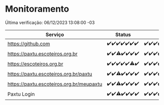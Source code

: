 # Monitoramento

Última verificação: 06/12/2023 13:08:00 -03

|Serviço|Status|Últimas 24h|
|---|---|---|
|https://github.com|<span title="2023-11-29: OK=24">✔️</span><span title="2023-11-30: OK=24">✔️</span><span title="2023-12-01: OK=24">✔️</span><span title="2023-12-02: OK=24">✔️</span><span title="2023-12-03: OK=24">✔️</span><span title="2023-12-04: OK=24">✔️</span><span title="2023-12-05: OK=16">✔️</span>|<span title="05/12/2023 13:08:00 -03 : 200">✔️</span><span title="05/12/2023 14:05:00 -03 : 200">✔️</span><span title="05/12/2023 15:08:00 -03 : 200">✔️</span><span title="05/12/2023 16:03:00 -03 : 200">✔️</span><span title="05/12/2023 17:07:00 -03 : 200">✔️</span><span title="05/12/2023 18:05:00 -03 : 200">✔️</span><span title="05/12/2023 19:05:00 -03 : 200">✔️</span><span title="05/12/2023 20:06:00 -03 : 200">✔️</span><span title="05/12/2023 21:31:00 -03 : 200">✔️</span><span title="05/12/2023 22:48:00 -03 : 200">✔️</span><span title="05/12/2023 23:21:00 -03 : 200">✔️</span><span title="06/12/2023 00:07:00 -03 : 200">✔️</span><span title="06/12/2023 01:08:00 -03 : 200">✔️</span><span title="06/12/2023 02:06:00 -03 : 200">✔️</span><span title="06/12/2023 03:08:00 -03 : 200">✔️</span><span title="06/12/2023 04:06:00 -03 : 200">✔️</span><span title="06/12/2023 05:08:00 -03 : 200">✔️</span><span title="06/12/2023 06:06:00 -03 : 200">✔️</span><span title="06/12/2023 07:07:00 -03 : 200">✔️</span><span title="06/12/2023 08:04:00 -03 : 200">✔️</span><span title="06/12/2023 09:11:00 -03 : 200">✔️</span><span title="06/12/2023 10:09:00 -03 : 200">✔️</span><span title="06/12/2023 11:05:00 -03 : 200">✔️</span><span title="06/12/2023 12:06:00 -03 : 200">✔️</span><span title="06/12/2023 13:08:00 -03 : 200">✔️</span>|
|https://paxtu.escoteiros.org.br|<span title="2023-11-29: OK=24">✔️</span><span title="2023-11-30: OK=24">✔️</span><span title="2023-12-01: OK=23, Falhas=1">⚠️</span><span title="2023-12-02: OK=24">✔️</span><span title="2023-12-03: OK=24">✔️</span><span title="2023-12-04: OK=24">✔️</span><span title="2023-12-05: OK=16">✔️</span>|<span title="05/12/2023 13:08:00 -03 : 200">✔️</span><span title="05/12/2023 14:05:00 -03 : 200">✔️</span><span title="05/12/2023 15:08:00 -03 : 200">✔️</span><span title="05/12/2023 16:03:00 -03 : 200">✔️</span><span title="05/12/2023 17:07:00 -03 : 200">✔️</span><span title="05/12/2023 18:05:00 -03 : 200">✔️</span><span title="05/12/2023 19:05:00 -03 : 200">✔️</span><span title="05/12/2023 20:06:00 -03 : 200">✔️</span><span title="05/12/2023 21:31:00 -03 : 200">✔️</span><span title="05/12/2023 22:48:00 -03 : 200">✔️</span><span title="05/12/2023 23:21:00 -03 : 200">✔️</span><span title="06/12/2023 00:07:00 -03 : 200">✔️</span><span title="06/12/2023 01:08:00 -03 : 200">✔️</span><span title="06/12/2023 02:06:00 -03 : 200">✔️</span><span title="06/12/2023 03:08:00 -03 : 200">✔️</span><span title="06/12/2023 04:06:00 -03 : 200">✔️</span><span title="06/12/2023 05:08:00 -03 : 200">✔️</span><span title="06/12/2023 06:06:00 -03 : 200">✔️</span><span title="06/12/2023 07:07:00 -03 : 200">✔️</span><span title="06/12/2023 08:04:00 -03 : 200">✔️</span><span title="06/12/2023 09:11:00 -03 : 200">✔️</span><span title="06/12/2023 10:09:00 -03 : 200">✔️</span><span title="06/12/2023 11:05:00 -03 : 200">✔️</span><span title="06/12/2023 12:06:00 -03 : 200">✔️</span><span title="06/12/2023 13:08:00 -03 : 200">✔️</span>|
|https://escoteiros.org.br|<span title="2023-11-29: OK=24">✔️</span><span title="2023-11-30: OK=24">✔️</span><span title="2023-12-01: OK=24">✔️</span><span title="2023-12-02: OK=24">✔️</span><span title="2023-12-03: OK=24">✔️</span><span title="2023-12-04: OK=23, Falhas=1">⚠️</span><span title="2023-12-05: OK=16">✔️</span>|<span title="05/12/2023 13:08:00 -03 : 200">✔️</span><span title="05/12/2023 14:05:00 -03 : 200">✔️</span><span title="05/12/2023 15:08:00 -03 : 200">✔️</span><span title="05/12/2023 16:03:00 -03 : 200">✔️</span><span title="05/12/2023 17:07:00 -03 : 200">✔️</span><span title="05/12/2023 18:05:00 -03 : 200">✔️</span><span title="05/12/2023 19:05:00 -03 : 200">✔️</span><span title="05/12/2023 20:06:00 -03 : 200">✔️</span><span title="05/12/2023 21:31:00 -03 : 200">✔️</span><span title="05/12/2023 22:48:00 -03 : 200">✔️</span><span title="05/12/2023 23:21:00 -03 : 200">✔️</span><span title="06/12/2023 00:07:00 -03 : 200">✔️</span><span title="06/12/2023 01:08:00 -03 : 200">✔️</span><span title="06/12/2023 02:06:00 -03 : 200">✔️</span><span title="06/12/2023 03:08:00 -03 : 200">✔️</span><span title="06/12/2023 04:06:00 -03 : 200">✔️</span><span title="06/12/2023 05:08:00 -03 : 200">✔️</span><span title="06/12/2023 06:06:00 -03 : 200">✔️</span><span title="06/12/2023 07:07:00 -03 : 200">✔️</span><span title="06/12/2023 08:04:00 -03 : 200">✔️</span><span title="06/12/2023 09:11:00 -03 : 200">✔️</span><span title="06/12/2023 10:09:00 -03 : 200">✔️</span><span title="06/12/2023 11:05:00 -03 : 200">✔️</span><span title="06/12/2023 12:06:00 -03 : 200">✔️</span><span title="06/12/2023 13:08:00 -03 : 200">✔️</span>|
|https://paxtu.escoteiros.org.br/paxtu|<span title="2023-11-29: OK=24">✔️</span><span title="2023-11-30: OK=24">✔️</span><span title="2023-12-01: OK=23, Falhas=1">⚠️</span><span title="2023-12-02: OK=24">✔️</span><span title="2023-12-03: OK=24">✔️</span><span title="2023-12-04: OK=24">✔️</span><span title="2023-12-05: OK=16">✔️</span>|<span title="05/12/2023 13:08:00 -03 : 200">✔️</span><span title="05/12/2023 14:05:00 -03 : 200">✔️</span><span title="05/12/2023 15:08:00 -03 : 200">✔️</span><span title="05/12/2023 16:03:00 -03 : 200">✔️</span><span title="05/12/2023 17:07:00 -03 : 200">✔️</span><span title="05/12/2023 18:05:00 -03 : 200">✔️</span><span title="05/12/2023 19:05:00 -03 : 200">✔️</span><span title="05/12/2023 20:06:00 -03 : 200">✔️</span><span title="05/12/2023 21:31:00 -03 : 200">✔️</span><span title="05/12/2023 22:48:00 -03 : 200">✔️</span><span title="05/12/2023 23:21:00 -03 : 200">✔️</span><span title="06/12/2023 00:07:00 -03 : 200">✔️</span><span title="06/12/2023 01:08:00 -03 : 200">✔️</span><span title="06/12/2023 02:06:00 -03 : 200">✔️</span><span title="06/12/2023 03:08:00 -03 : 200">✔️</span><span title="06/12/2023 04:06:00 -03 : 200">✔️</span><span title="06/12/2023 05:08:00 -03 : 200">✔️</span><span title="06/12/2023 06:06:00 -03 : 200">✔️</span><span title="06/12/2023 07:07:00 -03 : 200">✔️</span><span title="06/12/2023 08:04:00 -03 : 200">✔️</span><span title="06/12/2023 09:11:00 -03 : 200">✔️</span><span title="06/12/2023 10:09:00 -03 : 200">✔️</span><span title="06/12/2023 11:05:00 -03 : 200">✔️</span><span title="06/12/2023 12:06:00 -03 : 200">✔️</span><span title="06/12/2023 13:08:00 -03 : 200">✔️</span>|
|https://paxtu.escoteiros.org.br/meupaxtu|<span title="2023-11-29: OK=24">✔️</span><span title="2023-11-30: OK=24">✔️</span><span title="2023-12-01: OK=23, Falhas=1">⚠️</span><span title="2023-12-02: OK=24">✔️</span><span title="2023-12-03: OK=24">✔️</span><span title="2023-12-04: OK=24">✔️</span><span title="2023-12-05: OK=16">✔️</span>|<span title="05/12/2023 13:08:00 -03 : 200">✔️</span><span title="05/12/2023 14:05:00 -03 : 200">✔️</span><span title="05/12/2023 15:08:00 -03 : 200">✔️</span><span title="05/12/2023 16:03:00 -03 : 200">✔️</span><span title="05/12/2023 17:07:00 -03 : 200">✔️</span><span title="05/12/2023 18:05:00 -03 : 200">✔️</span><span title="05/12/2023 19:05:00 -03 : 200">✔️</span><span title="05/12/2023 20:06:00 -03 : 200">✔️</span><span title="05/12/2023 21:31:00 -03 : 200">✔️</span><span title="05/12/2023 22:48:00 -03 : 200">✔️</span><span title="05/12/2023 23:21:00 -03 : 200">✔️</span><span title="06/12/2023 00:07:00 -03 : 200">✔️</span><span title="06/12/2023 01:08:00 -03 : 200">✔️</span><span title="06/12/2023 02:06:00 -03 : 200">✔️</span><span title="06/12/2023 03:08:00 -03 : 200">✔️</span><span title="06/12/2023 04:06:00 -03 : 200">✔️</span><span title="06/12/2023 05:08:00 -03 : 200">✔️</span><span title="06/12/2023 06:06:00 -03 : 200">✔️</span><span title="06/12/2023 07:07:00 -03 : 200">✔️</span><span title="06/12/2023 08:04:00 -03 : 200">✔️</span><span title="06/12/2023 09:11:00 -03 : 200">✔️</span><span title="06/12/2023 10:09:00 -03 : 200">✔️</span><span title="06/12/2023 11:05:00 -03 : 200">✔️</span><span title="06/12/2023 12:06:00 -03 : 200">✔️</span><span title="06/12/2023 13:08:00 -03 : 200">✔️</span>|
|Paxtu Login|<span title="2023-11-29: OK=24">✔️</span><span title="2023-11-30: OK=24">✔️</span><span title="2023-12-01: OK=23, Falhas=1">⚠️</span><span title="2023-12-02: OK=24">✔️</span><span title="2023-12-03: OK=24">✔️</span><span title="2023-12-04: OK=24">✔️</span><span title="2023-12-05: OK=16">✔️</span>|<span title="05/12/2023 13:08:00 -03 : 200">✔️</span><span title="05/12/2023 14:05:00 -03 : 200">✔️</span><span title="05/12/2023 15:08:00 -03 : 200">✔️</span><span title="05/12/2023 16:03:00 -03 : 200">✔️</span><span title="05/12/2023 17:07:00 -03 : 200">✔️</span><span title="05/12/2023 18:05:00 -03 : 200">✔️</span><span title="05/12/2023 19:05:00 -03 : 200">✔️</span><span title="05/12/2023 20:06:00 -03 : 200">✔️</span><span title="05/12/2023 21:31:00 -03 : 200">✔️</span><span title="05/12/2023 22:48:00 -03 : 200">✔️</span><span title="05/12/2023 23:21:00 -03 : 200">✔️</span><span title="06/12/2023 00:07:00 -03 : 200">✔️</span><span title="06/12/2023 01:08:00 -03 : 200">✔️</span><span title="06/12/2023 02:06:00 -03 : 200">✔️</span><span title="06/12/2023 03:08:00 -03 : 200">✔️</span><span title="06/12/2023 04:06:00 -03 : 200">✔️</span><span title="06/12/2023 05:08:00 -03 : 200">✔️</span><span title="06/12/2023 06:06:00 -03 : 200">✔️</span><span title="06/12/2023 07:07:00 -03 : 200">✔️</span><span title="06/12/2023 08:04:00 -03 : 200">✔️</span><span title="06/12/2023 09:11:00 -03 : 200">✔️</span><span title="06/12/2023 10:09:00 -03 : 200">✔️</span><span title="06/12/2023 11:05:00 -03 : 200">✔️</span><span title="06/12/2023 12:06:00 -03 : 200">✔️</span><span title="06/12/2023 13:08:00 -03 : 200">✔️</span>|
